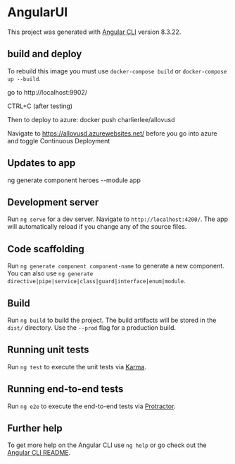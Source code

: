 # AngularUI

This project was generated with [Angular CLI](https://github.com/angular/angular-cli) version 8.3.22.

## build and deploy

To rebuild this image you must use `docker-compose build` or `docker-compose up --build`.

go to http://localhost:9902/

CTRL+C (after testing)

Then to deploy to azure: docker push charlierlee/allovusd

Navigate to https://allovusd.azurewebsites.net/ before you go into azure and toggle Continuous Deployment


## Updates to app
ng generate component heroes --module app


## Development server

Run `ng serve` for a dev server. Navigate to `http://localhost:4200/`. The app will automatically reload if you change any of the source files.

## Code scaffolding

Run `ng generate component component-name` to generate a new component. You can also use `ng generate directive|pipe|service|class|guard|interface|enum|module`.

## Build

Run `ng build` to build the project. The build artifacts will be stored in the `dist/` directory. Use the `--prod` flag for a production build.

## Running unit tests

Run `ng test` to execute the unit tests via [Karma](https://karma-runner.github.io).

## Running end-to-end tests

Run `ng e2e` to execute the end-to-end tests via [Protractor](http://www.protractortest.org/).

## Further help

To get more help on the Angular CLI use `ng help` or go check out the [Angular CLI README](https://github.com/angular/angular-cli/blob/master/README.md).

